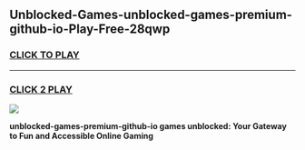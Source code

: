 
## Unblocked-Games-unblocked-games-premium-github-io-Play-Free-28qwp
<h3>
<a href="https://premium76.site?title=unblocked-games-premium-github-io&ref=20A">CLICK TO PLAY</a></h3>
<hr>

<h3>
<a href="https://premium76.site?title=unblocked-games-premium-github-io&ref=20A">CLICK 2 PLAY</a>
  
</h3>

<a href="https://premium76.site?title=unblocked-games-premium-github-io&ref=20A"><img src="https://clearcache.store/games.png"></a>


**unblocked-games-premium-github-io games unblocked: Your Gateway to Fun and Accessible Online Gaming**

